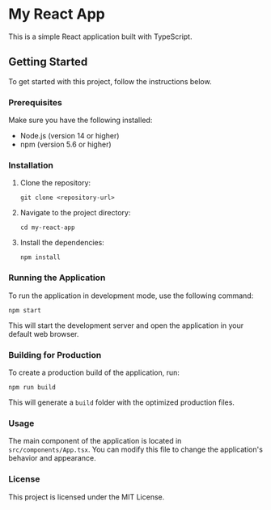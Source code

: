 # My React App

This is a simple React application built with TypeScript.

## Getting Started

To get started with this project, follow the instructions below.

### Prerequisites

Make sure you have the following installed:

- Node.js (version 14 or higher)
- npm (version 5.6 or higher)

### Installation

1. Clone the repository:
   ```
   git clone <repository-url>
   ```

2. Navigate to the project directory:
   ```
   cd my-react-app
   ```

3. Install the dependencies:
   ```
   npm install
   ```

### Running the Application

To run the application in development mode, use the following command:
```
npm start
```
This will start the development server and open the application in your default web browser.

### Building for Production

To create a production build of the application, run:
```
npm run build
```
This will generate a `build` folder with the optimized production files.

### Usage

The main component of the application is located in `src/components/App.tsx`. You can modify this file to change the application's behavior and appearance.

### License

This project is licensed under the MIT License.